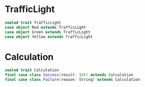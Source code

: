 # TrafficLight

```scala
sealed trait TrafficLight
case object Red extends TrafficLight
case object Green extends TrafficLight
case object Yellow extends TrafficLight
```

# Calculation

```scala
sealed trait Calculation
final case class Success(result: Int) extends Calculation
final case class Failure(reason: String) extends Calculation
```
